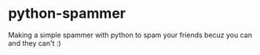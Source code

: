 # python-spammer
Making a simple spammer with python to spam your friends becuz you can and they can't :)
